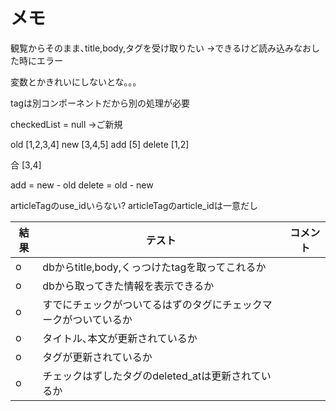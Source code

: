 # メモ
観覧からそのまま､title,body,タグを受け取りたい
->できるけど読み込みなおした時にエラー

変数とかきれいにしないとな｡｡｡

tagは別コンポーネントだから別の処理が必要

checkedList = null ->ご新規

old [1,2,3,4]
new [3,4,5]
add [5]
delete [1,2]

合 [3,4]

add = new - old
delete = old - new

articleTagのuse_idいらない?
articleTagのarticle_idは一意だし

|結果|テスト|コメント|
|--|--|--|
|o|dbからtitle,body,くっつけたtagを取ってこれるか||
|o|dbから取ってきた情報を表示できるか||
|o|すでにチェックがついてるはずのタグにチェックマークがついているか||
|o|タイトル､本文が更新されているか||
|o|タグが更新されているか||
|o|チェックはずしたタグのdeleted_atは更新されているか||
